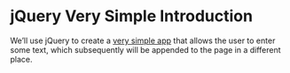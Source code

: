 # jQuery Very Simple Introduction

We’ll use jQuery to create a [very simple app](https://ULL-ESIT-GRADOII-DSI.github.io/jquery-simple-example) that allows the user to
enter some text, which subsequently will be appended to the page
in a different place. 

